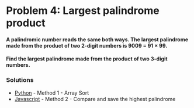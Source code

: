 # Problem 4: Largest palindrome product

#### A palindromic number reads the same both ways. The largest palindrome made from the product of two 2-digit numbers is 9009 = 91 × 99.

#### Find the largest palindrome made from the product of two 3-digit numbers.


### Solutions

+ [Python](Problem_4.py) - Method 1 - Array Sort
+ [Javascript](Problem_4.js) - Method 2 - Compare and save the highest palindrome